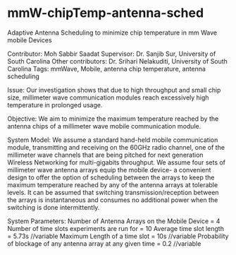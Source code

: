 # mmW-chipTemp-antenna-sched
Adaptive Antenna Scheduling to minimize chip temperature in mm Wave mobile Devices

Contributor: Moh Sabbir Saadat
Supervisor: Dr. Sanjib Sur, University of South Carolina
Other contributors: Dr. Srihari Nelakuditi, University of South Carolina
Tags: mmWave, Mobile, antenna chip temperature, antenna scheduling

Issue: Our investigation shows that due to high throughput and small chip size, millimeter wave communication modules reach excessively high temperature in prolonged usage.   

Objective: We aim to minimize the maximum temperature reached by the antenna chips of a millimeter wave mobile communication module.

System Model: We assume a standard hand-held mobile communication module, transmitting and receiving on the 60GHz radio channel, one of the millimeter wave channels that are being pitched for next generation Wireless Networking for multi-gigabits throughput. We assume four sets of millimeter wave antenna arrays equip the mobile device- a convenient design to offer the option of scheduling between the arrays to keep the maximum temperature reached by any of the antenna arrays at tolerable levels. It can be assumed that switching transmission/reception between the arrays is instantaneous and consumes no additional power when the switching is done intermittently. 

System Parameters: 
Number of Antenna Arrays on the Mobile Device = 4
Number of time slots experiments are run for = 10
Average time slot length = 5.73s //variable
Maximum Length of a time slot = 10s //variable
Probability of blockage of any antenna array at any given time = 0.2 //variable
